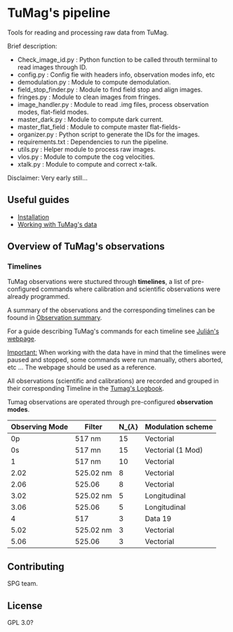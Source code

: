 # TuMag's pipeline

Tools for reading and processing raw data from TuMag.

Brief description: 
- Check_image_id.py : Python function to be called throuth termiinal to read images through ID.
- config.py : Config fie with headers info, observation modes info, etc
- demodulation.py : Module to compute demodulation. 
- field_stop_finder.py : Module to find field stop and align images. 
- fringes.py : Module to clean images from fringes. 
- image_handler.py : Module to read .img files, process observation modes, flat-field modes.
- master_dark.py : Module to compute dark current. 
- master_flat_field : Module to compute master flat-fields- 
- organizer.py : Python script to generate the IDs for the images.   
- requirements.txt : Dependencies to run the pipeline.
- utils.py : Helper module to process raw images. 
- vlos.py : Module to compute the cog velocities. 
- xtalk.py : Module to compute and correct x-talk. 

Disclaimer: Very early still...

## Useful guides
- [Installation](Documents/Installation.md)
- [Working with TuMag's data](Documents/Working_with_Tumags_data.md)

## Overview of TuMag's observations

### Timelines

TuMag observations were stuctured through  **timelines**, a list of pre-configured commands where calibration and scientific observations were already programmed. 

A summary of the observations and the corresponding timelines can be foound in [Observation summary](Documents/Sunrise_summary_observations.pdf). 

For a guide describing TuMag's commands for each timeline see [Julián's webpage](https://www.uv.es/jublanro/TuMag_timeline_reference.html). 

<ins>Important:</ins> When working with the data have in mind that the timelines were paused and stopped, some commands were run manually, others aborted, etc ... The webpage should be used as a reference. 

All observations (scientific and calibrations) are recorded and grouped in their corresponding Timeline in the [Tumag's Logbook](Documents/TuMagCompass.csv). 

Tumag observations are operated through pre-configured **observation modes**. 

| **Observing Mode** | **Filter** | **N_{$\lambda$}** | **Modulation scheme** | 
|----------|----------|----------|----------|
| 0p    | 517 nm   | 15  | Vectorial   | 
| 0s    | 517 mn   | 15  | Vectorial (1 Mod)   |
| 1    | 517 nm   | 10 | Vectorial  | 
| 2.02    | 525.02 nm  | 8  | Vectorial  |
| 2.06    | 525.06  | 8  | Vectorial  |
| 3.02    | 525.02 nm  | 5  | Longitudinal  |
| 3.06    | 525.06  | 5  | Longitudinal  |
| 4    | 517  | 3  | Data 19  | Vectorial  |
| 5.02    | 525.02 nm  | 3  | Vectorial  |
| 5.06    | 525.06  | 3  | Vectorial  |

## Contributing

SPG team.

## License
GPL 3.0? 
